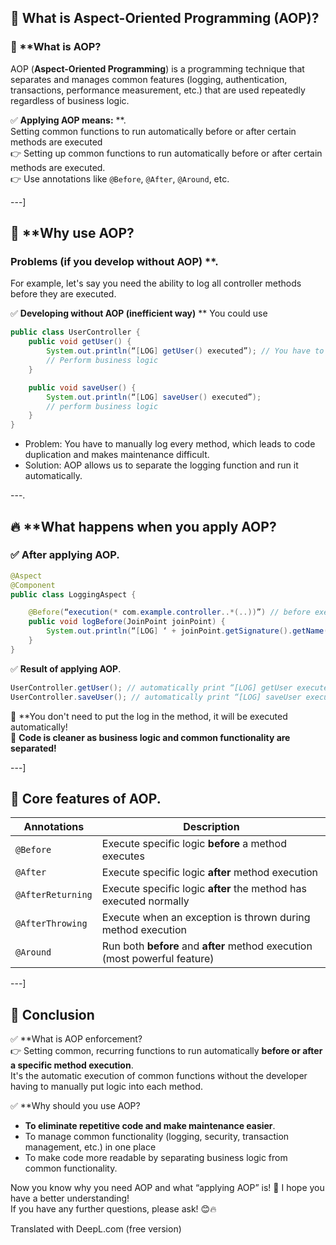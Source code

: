 ## 🚀 **What is Aspect-Oriented Programming (AOP)**?
### 📌 **What is AOP?
AOP (**Aspect-Oriented Programming**) is a programming technique that separates and manages common features (logging, authentication, transactions, performance measurement, etc.) that are used repeatedly regardless of business logic.

✅ **Applying AOP means:** **.  
Setting common functions to run automatically before or after certain methods are executed  
👉 Setting up common functions to run automatically before or after certain methods are executed.  
👉 Use annotations like `@Before`, `@After`, `@Around`, etc.

---]

## 🎯 **Why use AOP?
### **Problems (if you develop without AOP)** **.
For example, let's say you need the ability to log all controller methods before they are executed.

✅ **Developing without AOP (inefficient way)** ** You could use
```java
public class UserController {
    public void getUser() {
        System.out.println(“[LOG] getUser() executed”); // You have to add it for every method yourself
        // Perform business logic
    }

    public void saveUser() {
        System.out.println(“[LOG] saveUser() executed”);
        // perform business logic
    }
}
```
- Problem: You have to manually log every method, which leads to code duplication and makes maintenance difficult.
- Solution: AOP allows us to separate the logging function and run it automatically.

---.

## 🔥 **What happens when you apply AOP?
### ✅ **After applying AOP**.
```java
@Aspect
@Component
public class LoggingAspect {

    @Before(“execution(* com.example.controller..*(..))”) // before executing all methods of the controller
    public void logBefore(JoinPoint joinPoint) {
        System.out.println(“[LOG] ‘ + joinPoint.getSignature().getName() + ’ Executed”);
    }
}
```
✅ **Result of applying AOP**.
```java
UserController.getUser(); // automatically print “[LOG] getUser executed” when executed
UserController.saveUser(); // automatically print “[LOG] saveUser executed” when executed
```
🚀 **You don't need to put the log in the method, it will be executed automatically!  
🚀 **Code is cleaner as business logic and common functionality are separated!**

---]

## 📌 **Core features of AOP**.
| Annotations | Description |
|-----------|----------------|
| `@Before` | Execute specific logic **before** a method executes |
| `@After` | Execute specific logic **after** method execution |
| `@AfterReturning` | Execute specific logic **after** the method has executed normally |
| `@AfterThrowing` | Execute when an exception is thrown during method execution
| `@Around` | Run both **before** and **after** method execution (most powerful feature) |

---]

## 🎯 **Conclusion**
✅ **What is AOP enforcement?  
👉 Setting common, recurring functions to run automatically **before or after a specific method execution**.  
It's the automatic execution of common functions without the developer having to manually put logic into each method.

✅ **Why should you use AOP?
- **To eliminate repetitive code and make maintenance easier**.
- To manage common functionality (logging, security, transaction management, etc.) in one place
- To make code more readable by separating business logic from common functionality.

Now you know why you need AOP and what “applying AOP” is! 🚀 I hope you have a better understanding!  
If you have any further questions, please ask! 😊🔥

Translated with DeepL.com (free version)